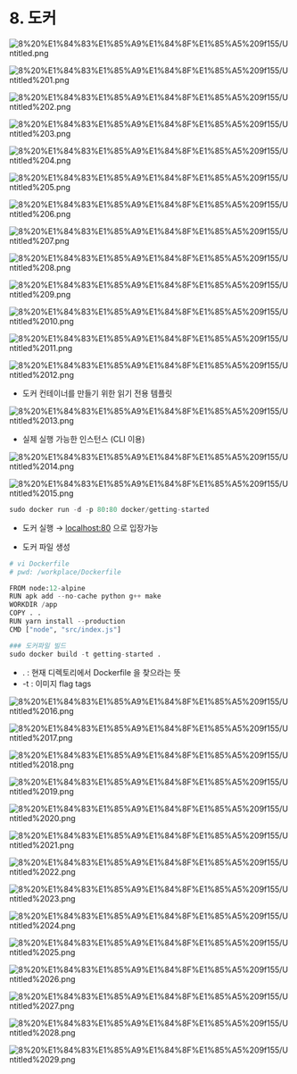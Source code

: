 # 8. 도커

![8%20%E1%84%83%E1%85%A9%E1%84%8F%E1%85%A5%209f155/Untitled.png](8%20%E1%84%83%E1%85%A9%E1%84%8F%E1%85%A5%209f155/Untitled.png)

![8%20%E1%84%83%E1%85%A9%E1%84%8F%E1%85%A5%209f155/Untitled%201.png](8%20%E1%84%83%E1%85%A9%E1%84%8F%E1%85%A5%209f155/Untitled%201.png)

![8%20%E1%84%83%E1%85%A9%E1%84%8F%E1%85%A5%209f155/Untitled%202.png](8%20%E1%84%83%E1%85%A9%E1%84%8F%E1%85%A5%209f155/Untitled%202.png)

![8%20%E1%84%83%E1%85%A9%E1%84%8F%E1%85%A5%209f155/Untitled%203.png](8%20%E1%84%83%E1%85%A9%E1%84%8F%E1%85%A5%209f155/Untitled%203.png)

![8%20%E1%84%83%E1%85%A9%E1%84%8F%E1%85%A5%209f155/Untitled%204.png](8%20%E1%84%83%E1%85%A9%E1%84%8F%E1%85%A5%209f155/Untitled%204.png)

![8%20%E1%84%83%E1%85%A9%E1%84%8F%E1%85%A5%209f155/Untitled%205.png](8%20%E1%84%83%E1%85%A9%E1%84%8F%E1%85%A5%209f155/Untitled%205.png)

![8%20%E1%84%83%E1%85%A9%E1%84%8F%E1%85%A5%209f155/Untitled%206.png](8%20%E1%84%83%E1%85%A9%E1%84%8F%E1%85%A5%209f155/Untitled%206.png)

![8%20%E1%84%83%E1%85%A9%E1%84%8F%E1%85%A5%209f155/Untitled%207.png](8%20%E1%84%83%E1%85%A9%E1%84%8F%E1%85%A5%209f155/Untitled%207.png)

![8%20%E1%84%83%E1%85%A9%E1%84%8F%E1%85%A5%209f155/Untitled%208.png](8%20%E1%84%83%E1%85%A9%E1%84%8F%E1%85%A5%209f155/Untitled%208.png)

![8%20%E1%84%83%E1%85%A9%E1%84%8F%E1%85%A5%209f155/Untitled%209.png](8%20%E1%84%83%E1%85%A9%E1%84%8F%E1%85%A5%209f155/Untitled%209.png)

![8%20%E1%84%83%E1%85%A9%E1%84%8F%E1%85%A5%209f155/Untitled%2010.png](8%20%E1%84%83%E1%85%A9%E1%84%8F%E1%85%A5%209f155/Untitled%2010.png)

![8%20%E1%84%83%E1%85%A9%E1%84%8F%E1%85%A5%209f155/Untitled%2011.png](8%20%E1%84%83%E1%85%A9%E1%84%8F%E1%85%A5%209f155/Untitled%2011.png)

![8%20%E1%84%83%E1%85%A9%E1%84%8F%E1%85%A5%209f155/Untitled%2012.png](8%20%E1%84%83%E1%85%A9%E1%84%8F%E1%85%A5%209f155/Untitled%2012.png)

- 도커 컨테이너를 만들기 위한 읽기 전용 템플릿

![8%20%E1%84%83%E1%85%A9%E1%84%8F%E1%85%A5%209f155/Untitled%2013.png](8%20%E1%84%83%E1%85%A9%E1%84%8F%E1%85%A5%209f155/Untitled%2013.png)

- 실제 실행 가능한 인스턴스 (CLI 이용)

![8%20%E1%84%83%E1%85%A9%E1%84%8F%E1%85%A5%209f155/Untitled%2014.png](8%20%E1%84%83%E1%85%A9%E1%84%8F%E1%85%A5%209f155/Untitled%2014.png)

![8%20%E1%84%83%E1%85%A9%E1%84%8F%E1%85%A5%209f155/Untitled%2015.png](8%20%E1%84%83%E1%85%A9%E1%84%8F%E1%85%A5%209f155/Untitled%2015.png)

```python
sudo docker run -d -p 80:80 docker/getting-started
```

- 도커 실행
→ [localhost:80](http://localhost:80) 으로 입장가능

- 도커 파일 생성

```python
# vi Dockerfile
# pwd: /workplace/Dockerfile

FROM node:12-alpine
RUN apk add --no-cache python g++ make
WORKDIR /app
COPY . .
RUN yarn install --production
CMD ["node", "src/index.js"]
```

```python
### 도커파일 빌드
sudo docker build -t getting-started .
```

- .  : 현재 디렉토리에서 Dockerfile 을 찾으라는 뜻
- -t : 이미지 flag tags

![8%20%E1%84%83%E1%85%A9%E1%84%8F%E1%85%A5%209f155/Untitled%2016.png](8%20%E1%84%83%E1%85%A9%E1%84%8F%E1%85%A5%209f155/Untitled%2016.png)

![8%20%E1%84%83%E1%85%A9%E1%84%8F%E1%85%A5%209f155/Untitled%2017.png](8%20%E1%84%83%E1%85%A9%E1%84%8F%E1%85%A5%209f155/Untitled%2017.png)

![8%20%E1%84%83%E1%85%A9%E1%84%8F%E1%85%A5%209f155/Untitled%2018.png](8%20%E1%84%83%E1%85%A9%E1%84%8F%E1%85%A5%209f155/Untitled%2018.png)

![8%20%E1%84%83%E1%85%A9%E1%84%8F%E1%85%A5%209f155/Untitled%2019.png](8%20%E1%84%83%E1%85%A9%E1%84%8F%E1%85%A5%209f155/Untitled%2019.png)

![8%20%E1%84%83%E1%85%A9%E1%84%8F%E1%85%A5%209f155/Untitled%2020.png](8%20%E1%84%83%E1%85%A9%E1%84%8F%E1%85%A5%209f155/Untitled%2020.png)

![8%20%E1%84%83%E1%85%A9%E1%84%8F%E1%85%A5%209f155/Untitled%2021.png](8%20%E1%84%83%E1%85%A9%E1%84%8F%E1%85%A5%209f155/Untitled%2021.png)

![8%20%E1%84%83%E1%85%A9%E1%84%8F%E1%85%A5%209f155/Untitled%2022.png](8%20%E1%84%83%E1%85%A9%E1%84%8F%E1%85%A5%209f155/Untitled%2022.png)

![8%20%E1%84%83%E1%85%A9%E1%84%8F%E1%85%A5%209f155/Untitled%2023.png](8%20%E1%84%83%E1%85%A9%E1%84%8F%E1%85%A5%209f155/Untitled%2023.png)

![8%20%E1%84%83%E1%85%A9%E1%84%8F%E1%85%A5%209f155/Untitled%2024.png](8%20%E1%84%83%E1%85%A9%E1%84%8F%E1%85%A5%209f155/Untitled%2024.png)

![8%20%E1%84%83%E1%85%A9%E1%84%8F%E1%85%A5%209f155/Untitled%2025.png](8%20%E1%84%83%E1%85%A9%E1%84%8F%E1%85%A5%209f155/Untitled%2025.png)

![8%20%E1%84%83%E1%85%A9%E1%84%8F%E1%85%A5%209f155/Untitled%2026.png](8%20%E1%84%83%E1%85%A9%E1%84%8F%E1%85%A5%209f155/Untitled%2026.png)

![8%20%E1%84%83%E1%85%A9%E1%84%8F%E1%85%A5%209f155/Untitled%2027.png](8%20%E1%84%83%E1%85%A9%E1%84%8F%E1%85%A5%209f155/Untitled%2027.png)

![8%20%E1%84%83%E1%85%A9%E1%84%8F%E1%85%A5%209f155/Untitled%2028.png](8%20%E1%84%83%E1%85%A9%E1%84%8F%E1%85%A5%209f155/Untitled%2028.png)

![8%20%E1%84%83%E1%85%A9%E1%84%8F%E1%85%A5%209f155/Untitled%2029.png](8%20%E1%84%83%E1%85%A9%E1%84%8F%E1%85%A5%209f155/Untitled%2029.png)